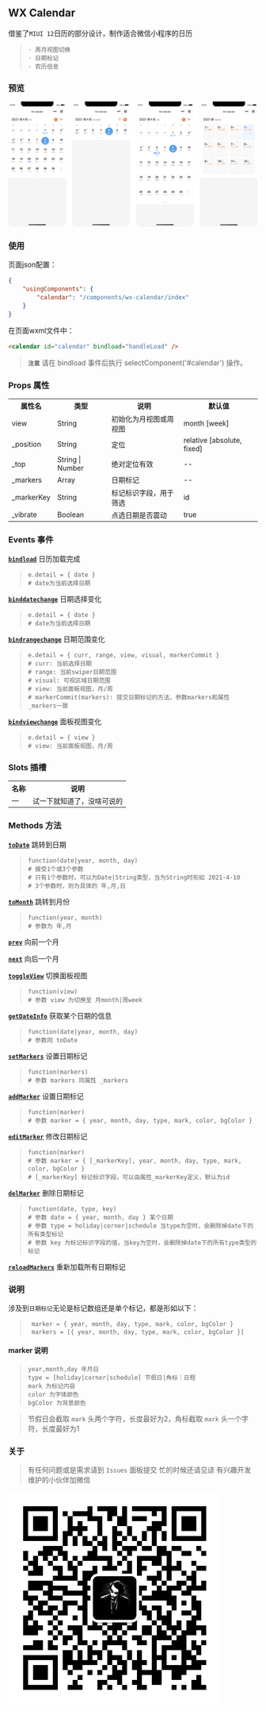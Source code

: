 ## WX Calendar

借鉴了`MIUI 12`日历的部分设计，制作适合微信小程序的日历

>     · 周月视图切换
>     · 日期标记
>     · 农历信息

### 预览

![demo_img](images/demo.jpg)



### 使用

页面json配置：
```json
{
    "usingComponents": {
        "calendar": "/components/wx-calendar/index"
    }
}
```
> 

在页面wxml文件中：
```html
<calendar id="calendar" bindload="handleLoad" />
```
> 

> **`注意`** 请在 bindload 事件后执行 selectComponent('#calendar') 操作。

### Props 属性

<table>
    <tr>
        <th>属性名</th>
        <th>类型</th>
        <th>说明</th>
        <th>默认值</th>
    </tr>
    <tr>
        <td>view</td>
        <td>String</td>
        <td>初始化为月视图或周视图</td>
        <td>month [week]</td>
    </tr>
    <tr>
        <td>_position</td>
        <td>String</td>
        <td>定位</td>
        <td>relative [absolute, fixed]</td>
    </tr>
    <tr>
        <td>_top</td>
        <td>String | Number</td>
        <td>绝对定位有效</td>
        <td>--</td>
    </tr>
    <tr>
        <td>_markers</td>
        <td>Array</td>
        <td>日期标记</td>
        <td>--</td>
    </tr>
    <tr>
        <td>_markerKey</td>
        <td>String</td>
        <td>标记标识字段，用于筛选</td>
        <td>id</td>
    </tr>
    <tr>
        <td>_vibrate</td>
        <td>Boolean</td>
        <td>点选日期是否震动</td>
        <td>true</td>
    </tr>
</table>

### Events 事件

[**`bindload`**](#)  日历加载完成
>     e.detail = { date } 
>     # date为当前选择日期


[**`binddatechange`**](#)  日期选择变化
>     e.detail = { date } 
>     # date为当前选择日期

[**`bindrangechange`**](#)  日期范围变化
>     e.detail = { curr, range, view, visual, markerCommit } 
>     # curr: 当前选择日期
>     # range: 当前swiper日期范围
>     # visual: 可视区域日期范围
>     # view: 当前面板视图，月/周
>     # markerCommit(markers): 提交日期标记的方法，参数markers和属性_markers一致

[**`bindviewchange`**](#)   面板视图变化
>     e.detail = { view } 
>     # view: 当前面板视图，月/周
   
### Slots 插槽

<table>
    <tr>
        <th>名称</th>
        <th>说明</th>
    </tr>
    <tr>
        <td>—</td>
        <td>试一下就知道了，没啥可说的</td>
    </tr>
</table>

### Methods 方法

[**`toDate`**](#)  跳转到日期
>     function(date|year, month, day)
>     # 接受1个或3个参数
>     # 只有1个参数时，可以为Date|String类型，当为String时形如 2021-4-10
>     # 3个参数时，则为具体的 年,月,日

[**`toMonth`**](#)  跳转到月份
>     function(year, month)
>     # 参数为 年,月

[**`prev`**](#)  向前一个月

[**`next`**](#)  向后一个月

[**`toggleView`**](#)  切换面板视图
>     function(view)
>     # 参数 view 为切换至 月month|周week
 
[**`getDateInfo`**](#)  获取某个日期的信息
>     function(date|year, month, day)
>     # 参数同 toDate

[**`setMarkers`**](#)  设置日期标记
>     function(markers)
>     # 参数 markers 同属性 _markers

[**`addMarker`**](#)  设置日期标记
>     function(marker)
>     # 参数 marker = { year, month, day, type, mark, color, bgColor }

[**`editMarker`**](#) 修改日期标记
>     function(marker)
>     # 参数 marker = { [_markerKey], year, month, day, type, mark, color, bgColor }
>     # [_markerKey] 标记标识字段，可以由属性_markerKey定义，默认为id

[**`delMarker`**](#) 删除日期标记
>     function(date, type, key)
>     # 参数 date = { year, month, day } 某个日期 
>     # 参数 type = holiday|corner|schedule 当type为空时，会删除掉date下的所有类型标记
>     # 参数 key 为标记标识字段的值，当key为空时，会删除掉date下的所有type类型的标记

[**`reloadMarkers`**](#) 重新加载所有日期标记

### 说明

涉及到`日期标记`无论是标记数组还是单个标记，都是形如以下：
>      marker = { year, month, day, type, mark, color, bgColor }
>      markers = [{ year, month, day, type, mark, color, bgColor }]

#### marker 说明

>     year,month,day 年月日
>     type = [holiday|corner|schedule] 节假日|角标｜日程 
>     mark 为标记内容
>     color 为字体颜色
>     bgColor 为背景颜色

> 节假日会截取 `mark` 头两个字符，长度最好为2，角标截取 `mark` 头一个字符，长度最好为1

### 关于

>    有任何问题或是需求请到 `Issues` 面板提交
>    忙的时候还请见谅
>    有兴趣开发维护的小伙伴加微信

![wx_qr](images/wx.jpeg)
 